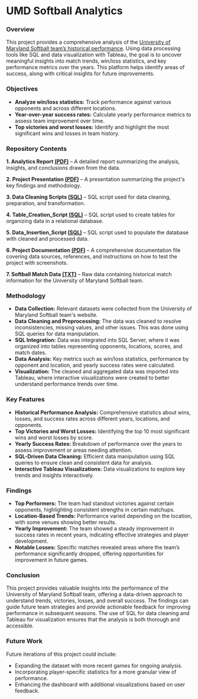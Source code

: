 # UMD Softball Analytics
### Overview
This project provides a comprehensive analysis of the [University of Maryland Softball team’s historical performance][Link]. Using data processing tools like SQL and data visualization with Tableau, the goal is to uncover meaningful insights into match trends, win/loss statistics, and key performance metrics over the years. This platform helps identify areas of success, along with critical insights for future improvements.

### Objectives
- **Analyze win/loss statistics:** Track performance against various opponents and across different locations.
- **Year-over-year success rates:** Calculate yearly performance metrics to assess team improvement over time.
- **Top victories and worst losses:** Identify and highlight the most significant wins and losses in team history.

### Repository Contents
**1. Analytics Report [(PDF)][PDF1]** – A detailed report summarizing the analysis, insights, and conclusions drawn from the data.

**2. Project Presentation [(PDF)][PDF2]** – A presentation summarizing the project's key findings and methodology.

**3. Data Cleaning Scripts [(SQL)][SQL1]** – SQL script used for data cleaning, preparation, and transformation.

**4. Table_Creation_Script [(SQL)][SQL2]** – SQL script used to create tables for organizing data in a relational database.

**5. Data_Insertion_Script [(SQL)][SQL3]** – SQL script used to populate the database with cleaned and processed data.

**6. Project Documentation [(PDF)][PDF3]** – A comprehensive documentation file covering data sources, references, and instructions on how to test the project with screenshots.

**7. Softball Match Data [(TXT)][TXT]** – Raw data containing historical match information for the University of Maryland Softball team.

### Methodology
- **Data Collection:** Relevant datasets were collected from the University of Maryland Softball team's website.
- **Data Cleaning and Preprocessing:** The data was cleaned to resolve inconsistencies, missing values, and other issues. This was done using SQL queries for data manipulation.
- **SQL Integration:** Data was integrated into SQL Server, where it was organized into tables representing opponents, locations, scores, and match dates.
- **Data Analysis:** Key metrics such as win/loss statistics, performance by opponent and location, and yearly success rates were calculated.
- **Visualization:** The cleaned and aggregated data was imported into Tableau, where interactive visualizations were created to better understand performance trends over time.

### Key Features
- **Historical Performance Analysis:** Comprehensive statistics about wins, losses, and success rates across different years, locations, and opponents.
- **Top Victories and Worst Losses:** Identifying the top 10 most significant wins and worst losses by score.
- **Yearly Success Rates:** Breakdown of performance over the years to assess improvement or areas needing attention.
- **SQL-Driven Data Cleaning:** Efficient data manipulation using SQL queries to ensure clean and consistent data for analysis.
- **Interactive Tableau Visualizations:** Data visualizations to explore key trends and insights interactively.

### Findings
- **Top Performers:** The team had standout victories against certain opponents, highlighting consistent strengths in certain matchups.
- **Location-Based Trends:** Performance varied depending on the location, with some venues showing better results.
- **Yearly Improvement:** The team showed a steady improvement in success rates in recent years, indicating effective strategies and player development.
- **Notable Losses:** Specific matches revealed areas where the team’s performance significantly dropped, offering opportunities for improvement in future games.

### Conclusion
This project provides valuable insights into the performance of the University of Maryland Softball team, offering a data-driven approach to understand trends, victories, losses, and overall success. The findings can guide future team strategies and provide actionable feedback for improving performance in subsequent seasons. The use of SQL for data cleaning and Tableau for visualization ensures that the analysis is both thorough and accessible.

### Future Work
Future iterations of this project could include:
- Expanding the dataset with more recent games for ongoing analysis.
- Incorporating player-specific statistics for a more granular view of performance.
- Enhancing the dashboard with additional visualizations based on user feedback.


[Link]: https://umterps.com/sports/2023/6/6/softball-history
[PDF1]: https://github.com/ronak-shah08/Comprehensive_Analytics_and_Insights_for_UMD_Softball_Team/blob/main/Analytics%20Report.pdf
[PDF2]: https://github.com/ronak-shah08/Comprehensive_Analytics_and_Insights_for_UMD_Softball_Team/blob/main/Project%20Presentation.pdf
[PDF3]: https://github.com/ronak-shah08/Comprehensive_Analytics_and_Insights_for_UMD_Softball_Team/blob/main/Project%20Documentation.pdf
[SQL1]: https://github.com/ronak-shah08/Comprehensive_Analytics_and_Insights_for_UMD_Softball_Team/blob/main/Data%20Cleaning%20Scripts.sql
[SQL2]: https://github.com/ronak-shah08/Comprehensive_Analytics_and_Insights_for_UMD_Softball_Team/blob/main/Table%20Creation%20Script.sql
[SQL3]: https://github.com/ronak-shah08/Comprehensive_Analytics_and_Insights_for_UMD_Softball_Team/blob/main/Data%20Insertion%20Script.sql
[TXT]: https://github.com/ronak-shah08/Comprehensive_Analytics_and_Insights_for_UMD_Softball_Team/blob/main/Softball%20Match%20Data.txt
